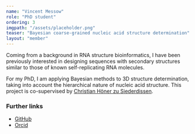 ```yaml
---
name: "Vincent Messow"
role: "PhD student"
ordering: 3
imgpath: "/assets/placeholder.png"
teaser: "Bayesian coarse-grained nucleic acid structure determination"
layout: "member"
---
```




Coming from a background in RNA structure bioinformatics, I have been previously
interested in designing sequences with secondary structures similar to those of known
self-replicating RNA molecules.

For my PhD, I am applying Bayesian methods to 3D structure determination, taking into account the hierarchical nature
of nucleic acid structure.
This project is co-supervised by [Christian Höner zu Siederdissen](https://choener.github.io/).

### Further links

- [GitHub](https://github.com/fncnt)
- [Orcid](https://orcid.org/0000-0002-4467-8804)
